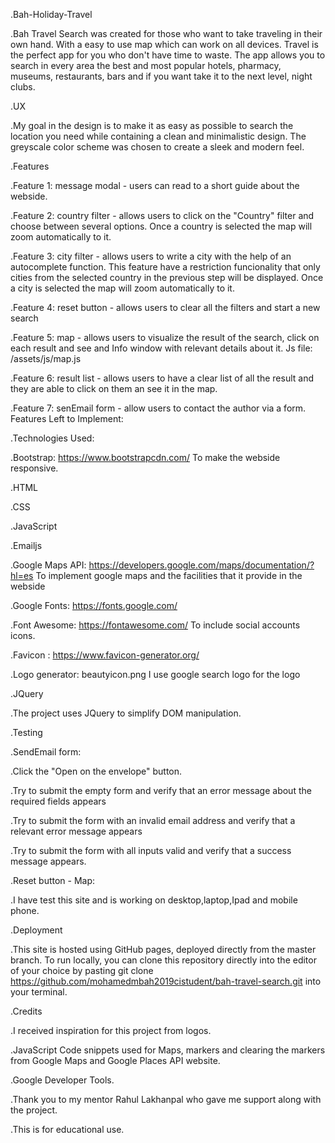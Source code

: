.Bah-Holiday-Travel

.Bah Travel Search was created for those who want to take traveling in their own hand. With a easy to use map which can work on all devices. Travel is the perfect app for you who don't have time to waste. The app allows you to search in every area the best and most popular hotels, pharmacy, museums, restaurants, bars and if you want take it to the next level, night clubs.

.UX

.My goal in the design is to make it as easy as possible to search the location you need while containing a clean and minimalistic design. The greyscale color scheme was chosen to create a sleek and modern feel.

.Features


.Feature 1: message modal - users can read to a short guide about the webside.


.Feature 2: country filter - allows users to click on the "Country" filter and choose between several options. Once a country is selected the map will zoom automatically to it.


.Feature 3: city filter - allows users to write a city with the help of an autocomplete function. This feature have a restriction funcionality that only cities from the selected country in the previous step will be displayed. Once a city is selected the map will zoom automatically to it.


.Feature 4: reset button - allows users to clear all the filters and start a new search


.Feature 5: map - allows users to visualize the result of the search, click on each result and see and Info window with relevant details about it. Js file: /assets/js/map.js


.Feature 6: result list - allows users to have a clear list of all the result and they are able to click on them an see it in the map.


.Feature 7: senEmail form - allow users to contact the author via a form. Features Left to Implement:


.Technologies Used:


.Bootstrap: https://www.bootstrapcdn.com/ To make the webside responsive.


.HTML


.CSS


.JavaScript


.Emailjs


.Google Maps API: https://developers.google.com/maps/documentation/?hl=es To implement google maps and the facilities that it provide in the webside


.Google Fonts: https://fonts.google.com/


.Font Awesome: https://fontawesome.com/ To include social accounts icons.


.Favicon : https://www.favicon-generator.org/


.Logo generator: beautyicon.png I use google search logo for the logo


.JQuery


.The project uses JQuery to simplify DOM manipulation.


.Testing


.SendEmail form:

.Click the "Open on the envelope" button.

.Try to submit the empty form and verify that an error message about the required fields appears

.Try to submit the form with an invalid email address and verify that a relevant error message appears

.Try to submit the form with all inputs valid and verify that a success message appears.

.Reset button - Map:

.I have test this site and is working on desktop,laptop,Ipad and mobile phone.


.Deployment

.This site is hosted using GitHub pages, deployed directly from the master branch. To run locally, you can clone this repository directly into the editor of your choice by pasting git clone https://github.com/mohamedmbah2019cistudent/bah-travel-search.git into your terminal.

.Credits

.I received inspiration for this project from logos.

.JavaScript Code snippets used for Maps, markers and clearing the markers from Google Maps and Google Places API website.

.Google Developer Tools.

.Thank you to my mentor Rahul Lakhanpal who gave me support along with the project.

.This is for educational use.